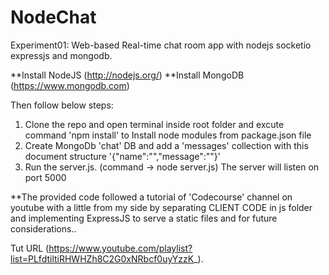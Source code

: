 # NodeChat

Experiment01: Web-based Real-time chat room app with nodejs socketio expressjs and mongodb.

**Install NodeJS (http://nodejs.org/)
**Install MongoDB (https://www.mongodb.com)

Then follow below steps:

1) Clone the repo and open terminal inside root folder and excute command 'npm install' to Install node modules from package.json  file
2) Create MongoDb 'chat' DB and add a 'messages' collection with this document structure '{"name":"","message":""}'
3) Run the server.js. (command -> node server.js) The server will listen on port 5000


**The provided code followed a tutorial of 'Codecourse' channel on youtube with a little from my side by separating CLIENT CODE in js folder and implementing ExpressJS to serve a static files and for future considerations..

Tut URL (https://www.youtube.com/playlist?list=PLfdtiltiRHWHZh8C2G0xNRbcf0uyYzzK_).
